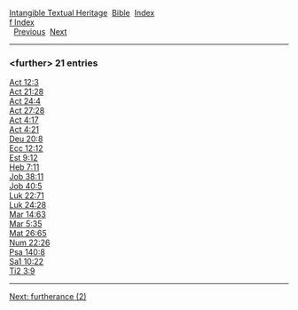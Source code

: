 [Intangible Textual Heritage](../../index)  [Bible](../index) 
[Index](index)   
[f Index](_f_)  
  [Previous](c04577)  [Next](c04579) 

------------------------------------------------------------------------

### &lt;further&gt; 21 entries

[Act 12:3](../kjv/act012.htm#003)  
[Act 21:28](../kjv/act021.htm#028)  
[Act 24:4](../kjv/act024.htm#004)  
[Act 27:28](../kjv/act027.htm#028)  
[Act 4:17](../kjv/act004.htm#017)  
[Act 4:21](../kjv/act004.htm#021)  
[Deu 20:8](../kjv/deu020.htm#008)  
[Ecc 12:12](../kjv/ecc012.htm#012)  
[Est 9:12](../kjv/est009.htm#012)  
[Heb 7:11](../kjv/heb007.htm#011)  
[Job 38:11](../kjv/job038.htm#011)  
[Job 40:5](../kjv/job040.htm#005)  
[Luk 22:71](../kjv/luk022.htm#071)  
[Luk 24:28](../kjv/luk024.htm#028)  
[Mar 14:63](../kjv/mar014.htm#063)  
[Mar 5:35](../kjv/mar005.htm#035)  
[Mat 26:65](../kjv/mat026.htm#065)  
[Num 22:26](../kjv/num022.htm#026)  
[Psa 140:8](../kjv/psa140.htm#008)  
[Sa1 10:22](../kjv/sa1010.htm#022)  
[Ti2 3:9](../kjv/ti2003.htm#009)  

------------------------------------------------------------------------

[Next: furtherance (2)](c04579)
